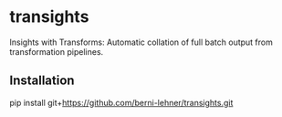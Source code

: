# transights
 Insights with Transforms: Automatic collation of full batch output from transformation pipelines.

## Installation
pip install git+https://github.com/berni-lehner/transights.git
